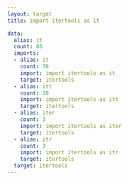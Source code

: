 ```yaml
---
layout: target
title: import itertools as it

data:
  alias: it
  count: 86
  imports:
  - alias: it
    count: 70
    import: import itertools as it
    target: itertools
  - alias: itt
    count: 10
    import: import itertools as itt
    target: itertools
  - alias: iter
    count: 3
    import: import itertools as iter
    target: itertools
  - alias: itr
    count: 3
    import: import itertools as itr
    target: itertools
  target: itertools
---
```

